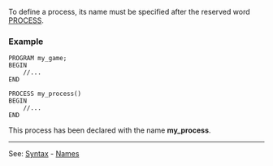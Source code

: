 To define a process, its name must be specified after the reserved word [PROCESS](declaration_of_processesdot.md).

### Example
```
PROGRAM my_game;
BEGIN
    //...
END

PROCESS my_process()
BEGIN
    //...
END
```


This process has been declared with the name **my_process**.

---------------------------------------
See: [Syntax](syntax_of_a_programdot.md) - [Names](definition_of_a_namedot.md) 

